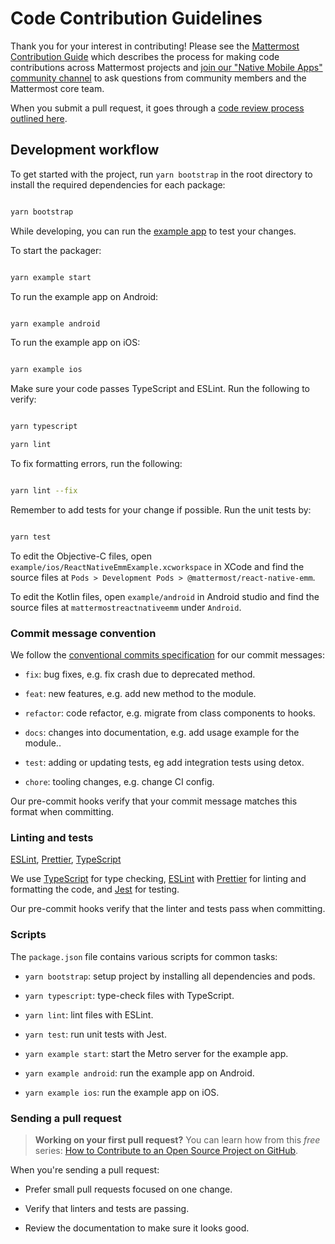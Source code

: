 
# Code Contribution Guidelines

Thank you for your interest in contributing! Please see the [Mattermost Contribution Guide](https://developers.mattermost.com/contribute/getting-started/) which describes the process for making code contributions across Mattermost projects and [join our "Native Mobile Apps" community channel](https://pre-release.mattermost.com/core/channels/native-mobile-apps) to ask questions from community members and the Mattermost core team.

When you submit a pull request, it goes through a [code review process outlined here](https://developers.mattermost.com/contribute/getting-started/code-review/).
  

## Development workflow

  

To get started with the project, run `yarn bootstrap` in the root directory to install the required dependencies for each package:

  

```sh

yarn bootstrap

```

  

While developing, you can run the [example app](/example/) to test your changes.

  

To start the packager:

  

```sh

yarn example start

```

  

To run the example app on Android:

  

```sh

yarn example android

```

  

To run the example app on iOS:

  

```sh

yarn example ios

```

  

Make sure your code passes TypeScript and ESLint. Run the following to verify:

  

```sh

yarn typescript

yarn lint

```

  

To fix formatting errors, run the following:

  

```sh

yarn lint --fix

```

  

Remember to add tests for your change if possible. Run the unit tests by:

  

```sh

yarn test

```

  

To edit the Objective-C files, open `example/ios/ReactNativeEmmExample.xcworkspace` in XCode and find the source files at `Pods > Development Pods > @mattermost/react-native-emm`.

  

To edit the Kotlin files, open `example/android` in Android studio and find the source files at `mattermostreactnativeemm` under `Android`.

  

### Commit message convention

  

We follow the [conventional commits specification](https://www.conventionalcommits.org/en) for our commit messages:

  

-  `fix`: bug fixes, e.g. fix crash due to deprecated method.

-  `feat`: new features, e.g. add new method to the module.

-  `refactor`: code refactor, e.g. migrate from class components to hooks.

-  `docs`: changes into documentation, e.g. add usage example for the module..

-  `test`: adding or updating tests, eg add integration tests using detox.

-  `chore`: tooling changes, e.g. change CI config.

  

Our pre-commit hooks verify that your commit message matches this format when committing.

  

### Linting and tests

  

[ESLint](https://eslint.org/), [Prettier](https://prettier.io/), [TypeScript](https://www.typescriptlang.org/)

  

We use [TypeScript](https://www.typescriptlang.org/) for type checking, [ESLint](https://eslint.org/) with [Prettier](https://prettier.io/) for linting and formatting the code, and [Jest](https://jestjs.io/) for testing.

  

Our pre-commit hooks verify that the linter and tests pass when committing.

  

### Scripts

  

The `package.json` file contains various scripts for common tasks:

  

-  `yarn bootstrap`: setup project by installing all dependencies and pods.

-  `yarn typescript`: type-check files with TypeScript.

-  `yarn lint`: lint files with ESLint.

-  `yarn test`: run unit tests with Jest.

-  `yarn example start`: start the Metro server for the example app.

-  `yarn example android`: run the example app on Android.

-  `yarn example ios`: run the example app on iOS.

  

### Sending a pull request

  

>  **Working on your first pull request?** You can learn how from this _free_ series: [How to Contribute to an Open Source Project on GitHub](https://egghead.io/series/how-to-contribute-to-an-open-source-project-on-github).

  

When you're sending a pull request:

  

- Prefer small pull requests focused on one change.

- Verify that linters and tests are passing.

- Review the documentation to make sure it looks good.
  